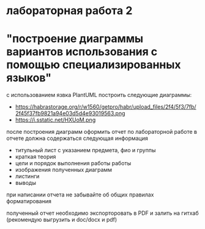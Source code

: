 # лабораторная работа 2
# "построение диаграммы вариантов использования с помощью специализированных языков"

с использованием язвка PlantUML построить следующие диаграммы: 

- https://habrastorage.org/r/w1560/getpro/habr/upload_files/2f4/5f3/7fb/2f45f37fb9821a94e03d5d4e93019563.png
- https://i.sstatic.net/HXUoM.png

после построения диаграмм оформить отчет по лабораторной работе
в отчете должна содержаться следующая информация 
- титульный лист с указанием предмета, фио и группы
- краткая теория
- цели и порядок выполнения работы работы
- изображения полученных диаграмм
- листинги
- выводы

при написании отчета не забывайте об общих правилах форматирования 

полученный отчет необходимо экспорторовать в PDF и залить на гитхаб (рекомендую выгрузить и doc/docx и pdf)

